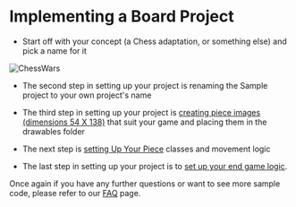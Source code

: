 
Implementing a Board Project
===============

* Start off with your concept (a Chess adaptation, or something else) and pick a name for it

![ChessWars](https://lh5.ggpht.com/jXByrzsaDxRo23cinCcnGJv7jDBrJiaeSlJWGl5jYrKnBDFDEkQ7KnLffQW5OfO8D2A=h900)

* The second step in setting up your project is renaming the Sample project to your own project's name

* The third step in setting up your project is [creating piece images (dimensions 54 X 138)](https://github.com/the-mac/TheBoardLibrary/wiki/Frequently-Asked-Questions#make-a-piece---image) that suit your game and placing them in the drawables folder

* The next step is [setting Up Your Piece](https://github.com/the-mac/TheBoardLibrary/blob/master/README.md#setting-up-your-pieces) classes and movement logic

* The last step in setting up your project is to [set up your end game logic](https://github.com/the-mac/TheBoardLibrary/wiki/Frequently-Asked-Questions#how-do-i-end-the-game). 

Once again if you have any further questions or want to see more sample code, please refer to our [FAQ](https://github.com/the-mac/TheBoardLibrary/wiki/Frequently-Asked-Questions) page.

